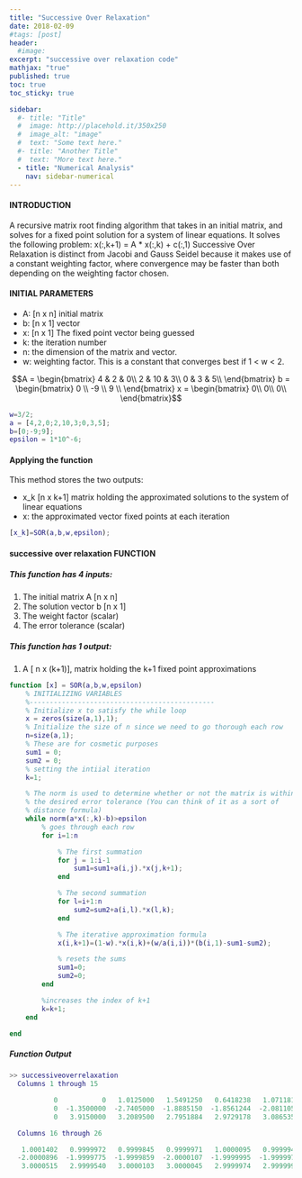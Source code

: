 ```yaml
---
title: "Successive Over Relaxation"
date: 2018-02-09
#tags: [post]
header:
  #image:
excerpt: "successive over relaxation code"
mathjax: "true"
published: true
toc: true
toc_sticky: true

sidebar:
  #- title: "Title"
  #  image: http://placehold.it/350x250
  #  image_alt: "image"
  #  text: "Some text here."
  #- title: "Another Title"
  #  text: "More text here."
  - title: "Numerical Analysis"
    nav: sidebar-numerical
---
```

#### INTRODUCTION
A recursive matrix root finding algorithm that takes in an initial
matrix, and solves for a fixed point solution for a system of linear
equations. It solves the following problem: x(:,k+1) = A * x(:,k) + c(:,1)
Successive Over Relaxation is distinct from Jacobi and Gauss Seidel
because it makes use of a constant weighting factor, where convergence
may be faster  than both depending on the weighting factor chosen.

#### INITIAL PARAMETERS
* A: [n x n] initial matrix
* b: [n x 1] vector
* x: [n x 1] The fixed point vector being guessed
* k: the iteration number
* n: the dimension of the matrix and vector.
* w: weighting factor. This is a constant that converges best if 1 < w < 2.

$$A = \begin{bmatrix}
 4 & 2 & 0\\
2 & 10 & 3\\
0 & 3 & 5\\
\end{bmatrix} b = \begin{bmatrix}
0 \\
-9 \\
9 \\
\end{bmatrix}
x = \begin{bmatrix}
0\\
0\\
0\\
\end{bmatrix}$$

```matlab
w=3/2;
a = [4,2,0;2,10,3;0,3,5];
b=[0;-9;9];
epsilon = 1*10^-6;
```

#### Applying the function
This method stores the two outputs:
* x_k [n x k+1] matrix holding the approximated solutions to the system of linear equations
* x: the approximated vector fixed points at each iteration

```matlab
[x_k]=SOR(a,b,w,epsilon);
```

#### successive over relaxation FUNCTION

##### This function has 4 inputs:
1. The initial matrix A [n x n]
2. The solution vector b [n x 1]
3. The weight factor (scalar)
4. The error tolerance (scalar)

##### This function has 1 output:
1. A [ n x (k+1)], matrix holding the k+1 fixed point approximations

```matlab
function [x] = SOR(a,b,w,epsilon)
    % INITIALIZING VARIABLES
    %----------------------------------------------
    % Initialize x to satisfy the while loop
    x = zeros(size(a,1),1);
    % Initialize the size of n since we need to go thorough each row
    n=size(a,1);
    % These are for cosmetic purposes
    sum1 = 0;
    sum2 = 0;
    % setting the intiial iteration
    k=1;

    % The norm is used to determine whether or not the matrix is within a
    % the desired error tolerance (You can think of it as a sort of
    % distance formula)
    while norm(a*x(:,k)-b)>epsilon
        % goes through each row
        for i=1:n

            % The first summation
            for j = 1:i-1
                sum1=sum1+a(i,j).*x(j,k+1);
            end

            % The second summation
            for l=i+1:n
                sum2=sum2+a(i,l).*x(l,k);
            end

            % The iterative approximation formula
            x(i,k+1)=(1-w).*x(i,k)+(w/a(i,i))*(b(i,1)-sum1-sum2);

            % resets the sums
            sum1=0;
            sum2=0;
        end

        %increases the index of k+1
        k=k+1;
    end

end
```
##### Function Output
```matlab
>> successiveoverrelaxation
  Columns 1 through 15

           0           0   1.0125000   1.5491250   0.6418238   1.0711814   1.0252382   0.9918509   0.9872134   1.0115144   0.9965633   0.9995795   1.0004215   1.0002458   0.9996554
           0  -1.3500000  -2.7405000  -1.8885150  -1.8561244  -2.0811052  -2.0059600  -1.9775186  -2.0068281  -2.0030940  -1.9971482  -2.0002816  -2.0006087  -1.9997044  -1.9999572
           0   3.9150000   3.2089500   2.7951884   2.9729178   3.0865357   2.9620960   2.9987187   3.0067861   2.9993916   2.9977376   3.0013847   2.9998555   2.9998062   3.0000584

  Columns 16 through 26

   1.0001402   0.9999972   0.9999845   0.9999971   1.0000095   0.9999949   1.0000007   1.0000005   0.9999999   0.9999998   1.0000001
  -2.0000896  -1.9999775  -1.9999859  -2.0000107  -1.9999995  -1.9999975  -2.0000010  -2.0000002  -1.9999996  -2.0000000  -2.0000000
   3.0000515   2.9999540   3.0000103   3.0000045   2.9999974   2.9999990   3.0000014   2.9999995   3.0000000   3.0000000   3.0000000


```
